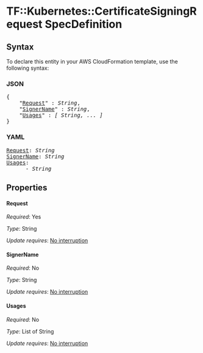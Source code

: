 # TF::Kubernetes::CertificateSigningRequest SpecDefinition

## Syntax

To declare this entity in your AWS CloudFormation template, use the following syntax:

### JSON

<pre>
{
    "<a href="#request" title="Request">Request</a>" : <i>String</i>,
    "<a href="#signername" title="SignerName">SignerName</a>" : <i>String</i>,
    "<a href="#usages" title="Usages">Usages</a>" : <i>[ String, ... ]</i>
}
</pre>

### YAML

<pre>
<a href="#request" title="Request">Request</a>: <i>String</i>
<a href="#signername" title="SignerName">SignerName</a>: <i>String</i>
<a href="#usages" title="Usages">Usages</a>: <i>
      - String</i>
</pre>

## Properties

#### Request

_Required_: Yes

_Type_: String

_Update requires_: [No interruption](https://docs.aws.amazon.com/AWSCloudFormation/latest/UserGuide/using-cfn-updating-stacks-update-behaviors.html#update-no-interrupt)

#### SignerName

_Required_: No

_Type_: String

_Update requires_: [No interruption](https://docs.aws.amazon.com/AWSCloudFormation/latest/UserGuide/using-cfn-updating-stacks-update-behaviors.html#update-no-interrupt)

#### Usages

_Required_: No

_Type_: List of String

_Update requires_: [No interruption](https://docs.aws.amazon.com/AWSCloudFormation/latest/UserGuide/using-cfn-updating-stacks-update-behaviors.html#update-no-interrupt)

